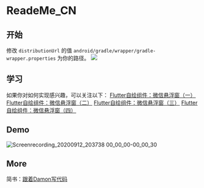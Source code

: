 # ReadeMe_CN


## 开始
修改 `distributionUrl` 的值 `android/gradle/wrapper/gradle-wrapper.properties` 为你的路径。
![](_v_images/20201203220523999_15146.png)

## 学习
如果你对如何实现感兴趣，可以关注以下：
[Flutter自绘组件：微信悬浮窗（一）](https://www.jianshu.com/p/aa6ea0021495)
[Flutter自绘组件：微信悬浮窗（二）](https://www.jianshu.com/p/f66cf75fccf2)
[Flutter自绘组件：微信悬浮窗（三）](https://www.jianshu.com/p/dbff7b3dfc1d)
[Flutter自绘组件：微信悬浮窗（四）](https://www.jianshu.com/p/dd3767c3e198)

## Demo
![Screenrecording_20200912_203738 00_00_00-00_00_30](https://gitee.com/liuloser/images/raw/master/1599920577_20200912204319102_12694.gif)

## More
简书：[跟着Damon写代码](https://www.jianshu.com/u/0b75225b595f)
